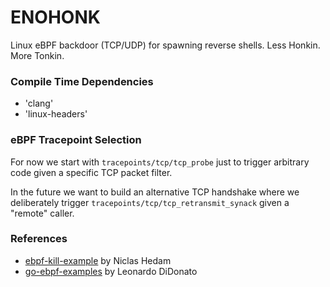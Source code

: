 # ENOHONK

Linux eBPF backdoor (TCP/UDP) for spawning reverse shells. Less Honkin. More Tonkin. 

### Compile Time Dependencies 

 - 'clang'
 - 'linux-headers'

### eBPF Tracepoint Selection

For now we start with `tracepoints/tcp/tcp_probe` just to trigger arbitrary code given a specific TCP packet filter.

In the future we want to build an alternative TCP handshake where we deliberately trigger `tracepoints/tcp/tcp_retransmit_synack` given a "remote" caller.

### References

 - [ebpf-kill-example](https://github.com/niclashedam/ebpf-kill-example) by Niclas Hedam
 - [go-ebpf-examples](https://github.com/leodido/go-ebpf-examples) by Leonardo DiDonato

